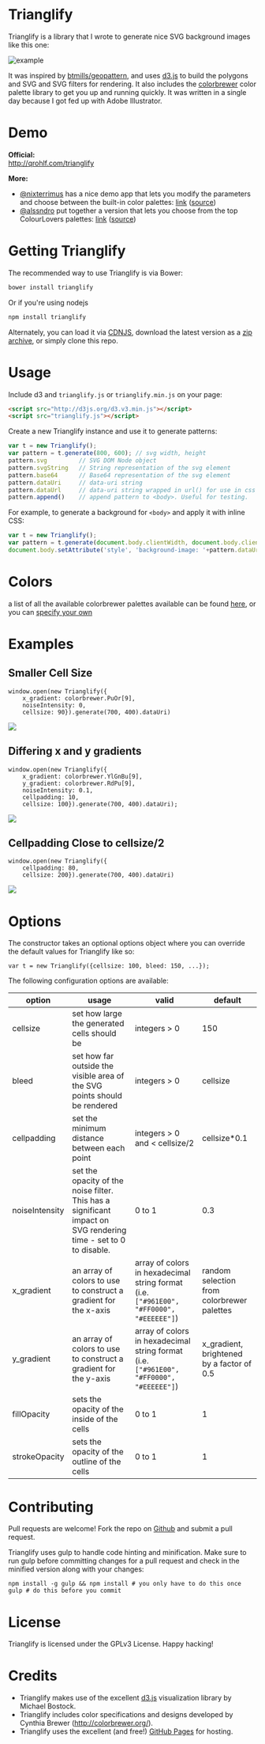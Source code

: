 # Trianglify

Trianglify is a library that I wrote to generate nice SVG background images like this one:

![example](examples/example0.jpg)

It was inspired by [btmills/geopattern](https://github.com/btmills/geopattern), and uses [d3.js](http://d3js.org) to build the polygons and SVG and SVG filters for rendering. It also includes the [colorbrewer](http://bl.ocks.org/mbostock/5577023) color palette library to get you up and running quickly. It was written in a single day because I got fed up with Adobe Illustrator.

# Demo

**Official:**  
http://qrohlf.com/trianglify

**More:**  
- [@nixterrimus](https://github.com/nixterrimus) has a nice demo app that lets you modify the parameters and choose between the built-in color palettes: [link](http://nixterrimus.github.io/Triangle-Play-App/) ([source](https://github.com/nixterrimus/Triangle-Play-App))
- [@alssndro](https://github.com/alssndro) put together a version that lets you choose from the top ColourLovers palettes: [link](http://alssndro.github.io/trianglify-background-generator/) ([source](https://github.com/alssndro/trianglify-background-generator))

# Getting Trianglify
The recommended way to use Trianglify is via Bower:

```bash
bower install trianglify
```

Or if you're using nodejs

```bash
npm install trianglify
```

Alternately, you can load it via [CDNJS](http://cdnjs.com/libraries/trianglify), download the latest version as a [zip archive](https://github.com/qrohlf/trianglify/archive/gh-pages.zip), or simply clone this repo.

# Usage

Include d3 and `trianglify.js` or `trianglify.min.js` on your page:

```html
<script src="http://d3js.org/d3.v3.min.js"></script>
<script src="trianglify.js"></script>
```

Create a new Trianglify instance and use it to generate patterns:

```javascript
var t = new Trianglify();
var pattern = t.generate(800, 600); // svg width, height
pattern.svg         // SVG DOM Node object
pattern.svgString   // String representation of the svg element
pattern.base64      // Base64 representation of the svg element
pattern.dataUri     // data-uri string
pattern.dataUrl     // data-uri string wrapped in url() for use in css
pattern.append()    // append pattern to <body>. Useful for testing.
```

For example, to generate a background for `<body>` and apply it with inline CSS:

```javascript
var t = new Trianglify();
var pattern = t.generate(document.body.clientWidth, document.body.clientHeight);
document.body.setAttribute('style', 'background-image: '+pattern.dataUrl);
```

# Colors
a list of all the available colorbrewer palettes available can be found [here](http://bl.ocks.org/mbostock/5577023), or you can [specify your own](#options)

# Examples

## Smaller Cell Size

```
window.open(new Trianglify({
    x_gradient: colorbrewer.PuOr[9],
    noiseIntensity: 0,
    cellsize: 90}).generate(700, 400).dataUri)
```

![](examples/example1.jpg)


## Differing x and y gradients

```
window.open(new Trianglify({
    x_gradient: colorbrewer.YlGnBu[9],
    y_gradient: colorbrewer.RdPu[9],
    noiseIntensity: 0.1,
    cellpadding: 10,
    cellsize: 100}).generate(700, 400).dataUri);
```

![](examples/example2.jpg)


## Cellpadding Close to cellsize/2

```
window.open(new Trianglify({
    cellpadding: 80,
    cellsize: 200}).generate(700, 400).dataUri)
```

![](examples/example3.jpg)


# Options

The constructor takes an optional options object where you can override the default values for Trianglify like so:

```
var t = new Trianglify({cellsize: 100, bleed: 150, ...});
```

The following configuration options are available:

option | usage | valid | default
--- | --- | --- | ---
cellsize | set how large the generated cells should be | integers > 0 | 150
bleed | set how far outside the visible area of the SVG points should be rendered | integers > 0 | cellsize
cellpadding | set the minimum distance between each point | integers > 0 and < cellsize/2 | cellsize*0.1
noiseIntensity | set the opacity of the noise filter. This has a significant impact on SVG rendering time - set to 0 to disable. | 0 to 1 | 0.3
x_gradient | an array of colors to use to construct a gradient for the x-axis | array of colors in hexadecimal string format (i.e. `["#961E00", "#FF0000", "#EEEEEE"]`) | random selection from colorbrewer palettes
y_gradient | an array of colors to use to construct a gradient for the y-axis | array of colors in hexadecimal string format (i.e. `["#961E00", "#FF0000", "#EEEEEE"]`) | x_gradient, brightened by a factor of 0.5
fillOpacity | sets the opacity of the inside of the cells | 0 to 1 | 1
strokeOpacity | sets the opacity of the outline of the cells | 0 to 1 | 1

# Contributing

Pull requests are welcome! Fork the repo on [Github](https://github.com/qrohlf/trianglify/fork) and submit a pull request.

Trianglify uses gulp to handle code hinting and minification. Make sure to run gulp before committing changes for a pull request and check in the minified version along with your changes:

```
npm install -g gulp && npm install # you only have to do this once
gulp # do this before you commit
```

# License

Trianglify is licensed under the GPLv3 License. Happy hacking!

# Credits
- Trianglify makes use of the excellent [d3.js](https://github.com/mbostock/d3) visualization library by Michael Bostock.
- Trianglify includes color specifications and designs developed by Cynthia Brewer (http://colorbrewer.org/).
- Trianglify uses the excellent (and free!) [GitHub Pages](https://pages.github.com) for hosting.

